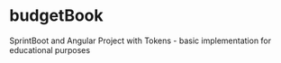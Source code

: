 # budgetBook

SprintBoot and Angular Project with Tokens - basic implementation for educational purposes

